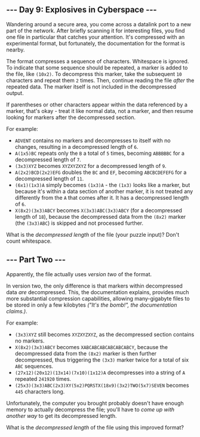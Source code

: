 \-\-\- Day 9: Explosives in Cyberspace ---
------------------------------------------

Wandering around a secure area, you come across a datalink port to a new part of the network. After briefly scanning it for interesting files, you find one file in particular that catches your attention. It's compressed with an experimental format, but fortunately, the documentation for the format is nearby.

The format compresses a sequence of characters. Whitespace is ignored. To indicate that some sequence should be repeated, a marker is added to the file, like `(10x2)`. To decompress this marker, take the subsequent `10` characters and repeat them `2` times. Then, continue reading the file _after_ the repeated data. The marker itself is not included in the decompressed output.

If parentheses or other characters appear within the data referenced by a marker, that's okay - treat it like normal data, not a marker, and then resume looking for markers after the decompressed section.

For example:

*   `ADVENT` contains no markers and decompresses to itself with no changes, resulting in a decompressed length of `6`.
*   `A(1x5)BC` repeats only the `B` a total of `5` times, becoming `ABBBBBC` for a decompressed length of `7`.
*   `(3x3)XYZ` becomes `XYZXYZXYZ` for a decompressed length of `9`.
*   `A(2x2)BCD(2x2)EFG` doubles the `BC` and `EF`, becoming `ABCBCDEFEFG` for a decompressed length of `11`.
*   `(6x1)(1x3)A` simply becomes `(1x3)A` \- the `(1x3)` looks like a marker, but because it's within a data section of another marker, it is not treated any differently from the `A` that comes after it. It has a decompressed length of `6`.
*   `X(8x2)(3x3)ABCY` becomes `X(3x3)ABC(3x3)ABCY` (for a decompressed length of `18`), because the decompressed data from the `(8x2)` marker (the `(3x3)ABC`) is skipped and not processed further.

What is the _decompressed length_ of the file (your puzzle input)? Don't count whitespace.

\-\-\- Part Two ---
-------------------

Apparently, the file actually uses _version two_ of the format.

In version two, the only difference is that markers within decompressed data _are_ decompressed. This, the documentation explains, provides much more substantial compression capabilities, allowing many-gigabyte files to be stored in only a few kilobytes _("It's the bomb!", the documentation claims.)_.

For example:

*   `(3x3)XYZ` still becomes `XYZXYZXYZ`, as the decompressed section contains no markers.
*   `X(8x2)(3x3)ABCY` becomes `XABCABCABCABCABCABCY`, because the decompressed data from the `(8x2)` marker is then further decompressed, thus triggering the `(3x3)` marker twice for a total of six `ABC` sequences.
*   `(27x12)(20x12)(13x14)(7x10)(1x12)A` decompresses into a string of `A` repeated `241920` times.
*   `(25x3)(3x3)ABC(2x3)XY(5x2)PQRSTX(18x9)(3x2)TWO(5x7)SEVEN` becomes `445` characters long.

Unfortunately, the computer you brought probably doesn't have enough memory to actually decompress the file; you'll have to _come up with another way_ to get its decompressed length.

What is the _decompressed length_ of the file using this improved format?